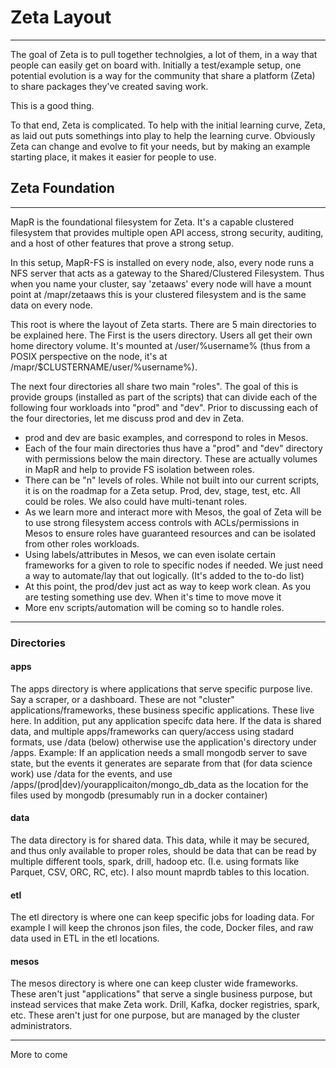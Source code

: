 # Zeta Layout
---
The goal of Zeta is to pull together technolgies, a lot of them, in a way that people can easily get on board with.  Initially a test/example setup, one potential evolution is a way for the community that share a platform (Zeta) to share packages they've created saving work.

This is a good thing. 

To that end, Zeta is complicated. To help with the initial learning curve, Zeta, as laid out puts somethings into play to help the learning curve. Obviously Zeta can change and evolve to fit your needs, but by making an example starting place, it makes it easier for people to use. 

## Zeta Foundation
---
MapR is the foundational filesystem for Zeta. It's a capable clustered filesystem that provides multiple open API access, strong security, auditing, and a host of other features that prove a strong setup. 

In this setup, MapR-FS is installed on every node, also, every node runs a NFS server that acts as a gateway to the Shared/Clustered Filesystem.  Thus when you name your cluster, say 'zetaaws' every node will have a mount point at /mapr/zetaaws this is your clustered filesystem and is the same data on every node.  

This root is where the layout of Zeta starts. There are 5 main directories to be explained here.  The First is the users directory. Users all get their own home directory volume. It's mounted at /user/%username% (thus from a POSIX perspective on the node, it's at /mapr/$CLUSTERNAME/user/%username%). 

The next four directories all share two main "roles". The goal of this is provide groups (installed as part of the scripts) that can divide each of the following four workloads into "prod" and "dev". Prior to discussing each of the four directories, let me discuss prod and dev in Zeta. 

* prod and dev are basic examples, and correspond to roles in Mesos.
* Each of the four main directories thus have a "prod" and "dev" directory with permissions below the main directory. These are actually volumes in MapR and help to provide FS isolation between roles. 
* There can be "n" levels of roles. While not built into our current scripts, it is on the roadmap for a Zeta setup. Prod, dev, stage, test, etc. All could be roles. We also could have multi-tenant roles. 
* As we learn more and interact more with Mesos, the goal of Zeta will be to use strong filesystem access controls with ACLs/permissions in Mesos to ensure roles have guaranteed resources and can be isolated from other roles workloads. 
* Using labels/attributes in Mesos, we can even isolate certain frameworks for a given to role to specific nodes if needed. We just need a way to automate/lay that out logically. (It's added to the to-do list)
* At this point, the prod/dev just act as way to keep work clean. As you are testing something use dev. When it's time to move move it
* More env scripts/automation will be coming so to handle roles. 

---
### Directories

#### apps
The apps directory is where applications that serve specific purpose live. Say a scraper, or a dashboard. These are not "cluster" applications/frameworks, these business specific applications. These live here. In addition, put any application specifc data here. If the data is shared data, and multiple apps/frameworks can query/access using stadard formats, use /data (below) otherwise use the application's directory under /apps. Example: If an application needs a small mongodb server to save state, but the events it generates are separate from that (for data science work) use /data for the events, and use /apps/(prod|dev)/yourapplicaiton/mongo_db_data  as the location for the files used by mongodb (presumably run in a docker container)

#### data
The data directory is for shared data. This data, while it may be secured, and thus only available to proper roles, should be data that can be read by multiple different tools, spark, drill, hadoop etc. (I.e. using formats like Parquet, CSV, ORC, RC, etc). I also mount maprdb tables to this location. 

#### etl
The etl directory is where one can keep specific jobs for loading data. For example I will keep the chronos json files, the code, Docker files, and raw data used in ETL in the etl locations. 

#### mesos
The mesos directory is where one can keep cluster wide frameworks. These aren't just "applications" that serve a single business purpose, but instead services that make Zeta work. Drill, Kafka, docker registries, spark, etc. These aren't just for one purpose, but are managed by the cluster administrators. 


---
More to come
